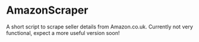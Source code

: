 # AmazonScraper

A short script to scrape seller details from Amazon.co.uk. Currently not very functional, expect a more useful version soon!
